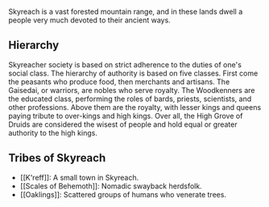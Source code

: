Skyreach is a vast forested mountain range, and in these lands dwell a people very much devoted to their ancient ways.

## Hierarchy
Skyreacher society is based on strict adherence to the duties of one's social class. The hierarchy of authority is based on five classes. First come the peasants who produce food, then merchants and artisans. The Gaisedai, or warriors, are nobles who serve royalty. The Woodkenners are the educated class, performing the roles of bards, priests, scientists, and other professions. Above them are the royalty, with lesser kings and queens paying tribute to over-kings and high kings. Over all, the High Grove of Druids are considered the wisest of people and hold equal or greater authority to the high kings.

## Tribes of Skyreach
- [[K'reff]]: A small town in Skyreach.
- [[Scales of Behemoth]]: Nomadic swayback herdsfolk.
- [[Oaklings]]: Scattered groups of humans who venerate trees.